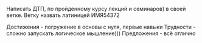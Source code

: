 Написать ДТП, по пройденному курсу лекций и семинаров) в своей ветке. Ветку назвать латиницей ИМЯ54372

Достижения - погружение в основы с нуля, первые навыки
Трудности - сложно запускать логическое мышление)))
Предложения - всё отлично